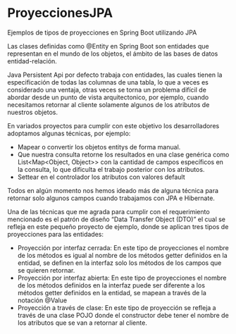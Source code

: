 # ProyeccionesJPA
Ejemplos de tipos de proyecciones en Spring Boot utilizando JPA

Las clases definidas como @Entity en Spring Boot son entidades que representan en el mundo de los objetos, el ámbito de las bases de datos entidad-relación.

Java Persistent Api por defecto trabaja con entidades, las cuales tienen la especificación de todas las columnas de una tabla, lo que a veces es considerado una ventaja, otras veces se torna un problema difícil de abordar desde un punto de vista arquitectonico, por ejemplo, cuando necesitamos retornar al cliente solamente algunos de los atributos de nuestros objetos.

En variados proyectos para cumplir con este objetivo los desarrolladores adoptamos algunas técnicas, por ejemplo:
- Mapear o convertir los objetos entitys de forma manual.
- Que nuestra consulta retorne los resultados en una clase genérica como List<Map<Object, Object>> con la cantidad de campos específicos en la consulta, lo que dificulta el trabajo posterior con los atributos.
- Settear en el controlador los atributos con valores default

Todos en algún momento nos hemos ideado más de alguna técnica para retornar solo algunos campos cuando trabajamos con JPA e Hibernate.

Una de las técnicas que me agrada para cumplir con el requerimiento mencionado es el patrón de diseño “Data Transfer Object (DTO)” el cual se refleja en este pequeño proyecto de ejemplo, donde se aplican tres tipos de proyecciones para las entidades:

-	Proyección por interfaz cerrada: En este tipo de proyecciones el nombre de los métodos es igual al nombre de los métodos getter definidos en la entidad, se definen en la interfaz solo los métodos de los campos que se quieren retornar.
-	Proyección por interfaz abierta: En este tipo de proyecciones el nombre de los métodos definidos en la interfaz puede ser diferente a los métodos getter definidos en la entidad, se mapean a través de la notación @Value
-	Proyección a través de clase: En este tipo de proyección se refleja a través de una clase POJO donde el constructor debe tener el nombre de los atributos que se van a retornar al cliente.

```
```